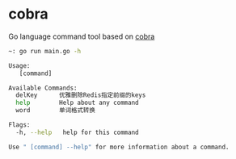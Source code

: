 # cobra
Go language command tool based on [cobra](github.com/spf13/cobra)

```bash
~: go run main.go -h

Usage:
   [command]

Available Commands:
  delKey      优雅删除Redis指定前缀的keys
  help        Help about any command
  word        单词格式转换

Flags:
  -h, --help   help for this command

Use " [command] --help" for more information about a command.
```